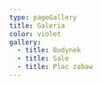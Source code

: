 ```yaml
---
type: pageGallery
title: Galeria
color: violet
gallery:
  - title: Budynek
  - title: Sale
  - title: Plac zabaw
---
```

